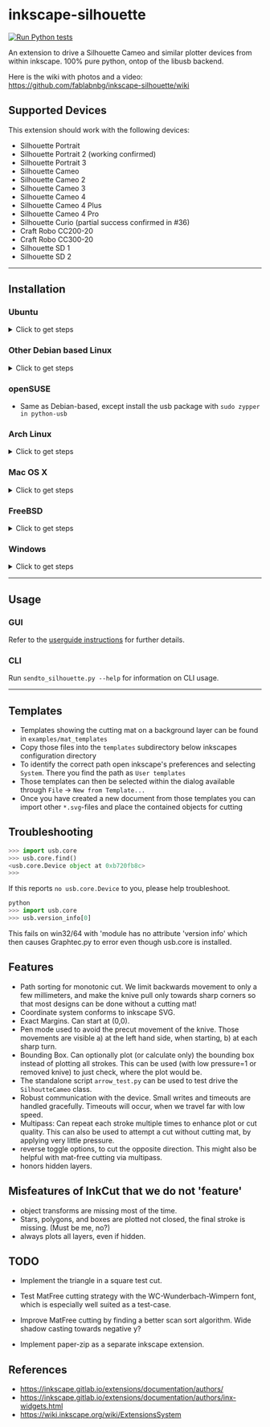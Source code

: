 # inkscape-silhouette

[![Run Python tests](https://github.com/fablabnbg/inkscape-silhouette/actions/workflows/run-tests.yml/badge.svg)](https://github.com/fablabnbg/inkscape-silhouette/actions/workflows/run-tests.yml)

An extension to drive a Silhouette Cameo and similar plotter devices from within inkscape.
100% pure python, ontop of the libusb backend.

Here is the wiki with photos and a video: https://github.com/fablabnbg/inkscape-silhouette/wiki

## Supported Devices

This extension should work with the following devices:

* Silhouette Portrait
* Silhouette Portrait 2 (working confirmed)
* Silhouette Portrait 3
* Silhouette Cameo
* Silhouette Cameo 2
* Silhouette Cameo 3
* Silhouette Cameo 4
* Silhouette Cameo 4 Plus
* Silhouette Cameo 4 Pro
* Silhouette Curio (partial success confirmed in #36)
* Craft Robo CC200-20
* Craft Robo CC300-20
* Silhouette SD 1
* Silhouette SD 2

---

## Installation

### Ubuntu

<details>
<summary>Click to get steps</summary>

WARNING: SNAP packages may cause issues. We use deb file shown later in this section.

#### Install Inkscape and other requirements

```bash
# Add inkscape dev team's PPA key to APT.
# This project require minimum of inkscape V1.0+
# But we want to always keep to latest inkscape version
sudo add-apt-repository ppa:inkscape.dev/stable

# Install Inkscape
sudo apt-get update
sudo apt install inkscape

# Install Inkscape with newer version directly from inkscape dev team
# even if newer than what Ubuntu's package management team is willing
# to certify at the moment
sudo apt-get --with-new-pkgs upgrade inkscape

# Install requirements for usb support
sudo apt-get install python3-usb

# Install requirements for Silhouette Multiple Actions
sudo apt install python3-wxgtk4.0

# Install all requirements from python package manager
sudo apt-get install python3-pip
python3 -m pip install -U pip
python3 -m pip install -r requirements.txt
```

#### Install inkscape-silhouette

From here, you should have all the required python packages and inkscape version.
So now we shall install inkscape-silhouette, so scroll down the latest releases and head to the Assets section of releases and click on the *.deb file. You can then use `sudo apt-get install ./*.deb` where `*.deb` is the name of your newly downloaded file.

* https://github.com/fablabnbg/inkscape-silhouette/releases

</details>

### Other Debian based Linux

<details>
<summary>Click to get steps</summary>

* Download https://github.com/fablabnbg/inkscape-silhouette/archive/main.zip
* Unzip the archive into a directory (which will be called inkscape-silhouette-main by default)
* In a terminal, change into that directory
* Execute `make install-local` to install just in your user account, or (if you have permissions) `sudo make install`
to install for all users

* `sudo apt-get install python3-usb` if you have permissions, otherwise `python3 -m pip install usb`
* restart inkscape, check that you see new menu entries "Extensions -> Export -> Send to Silhouette"
and " ... -> Silhouette Multi Action".

</details>

### openSUSE

* Same as Debian-based, except install the usb package with `sudo zypper in python-usb`

### Arch Linux

<details>
<summary>Click to get steps</summary>

```shell
sudo pacman -S inkscape python-lxml python-pyusb
git clone https://github.com/fablabnbg/inkscape-silhouette.git
cd inkscape-silhouette
```

and then either `make install-local` to install just for your user account, or `sudo make install`

</details>


### Mac OS X

<details>
<summary>Click to get steps</summary>

* Install prerequisites:
  * install homebrew http://brew.sh/
  * `brew install libusb`
  * `brew install python3`
* Install the extension:
  * `./install_osx.py`
  * Add brew python for user extensions in `~/Library/Application Support/org.inkscape.Inkscape/config/inkscape/preferences.xml` on `<group id="extensions" python-interpreter="/..." />`. For details on selecting a specific interpreter version see [Inkscape Wiki - Extension Interpreters](https://inkscape.gitlab.io/extensions/documentation/authors/interpreters.html):
    * `python-interpreter="/usr/local/bin/python3"` on X86 platform
    * `python-interpreter="/opt/homebrew/bin/python3"` on ARM platform (Apple Silicon)

</details>

### FreeBSD

<details>
<summary>Click to get steps</summary>

Note the recipe here specifies `py39-libusb1`. In case this is out of date, you need to choose
the usb package appropriate to the version of python that runs by default as `python3`.

```
sudo pkg install inkscape py39-libusb1
cd /tmp
wget -c "https://github.com/fablabnbg/inkscape-silhouette/archive/main.zip"
unzip main.zip
cd inkscape-silhouette-main
sudo make install   # OR: make install-local  # latter installs only for this user
```

</details>


### Windows

<details>
<summary>Click to get steps</summary>

#### Driver 

These steps must be done with Silhouette device plugged in to USB port.

* Download newest Zadig from http://zadig.akeo.ie/
* Go to menu options `List all devices`
* Look for USB Printing Support in the dropdown list
* Ensure USB ID is: `0B4D` (Graftek America)
* Select driver `libusb-win32 (v1.2.6.0)` which will install a `libusb0`-Port for Windows
* Click replace driver

To later undo:

* Run Zadig again
* Go to menu options `List all devices`
* Look for USB Printing Support in the dropdown list
* Ensure USB ID is: `0B4D` (Graftek America)
* Select driver `WinUsb` which will undo the prior change.
* Click replace driver

#### Python adapter

* Inkscape usually comes with a Version of Python; ensure that feature under `Program Files/Python` is ticked upon installation or change/add features accordingly
* Install pip (a package manager for python):
  * Download `get-pip.py` from https://bootstrap.pypa.io/get-pip.py and copy to the `bin` directory, e.g. `C:\Program Files\Inkscape\bin`
  * Open command line and navigate to the same directory, then enter `.\python.exe '.\get-pip.py'`
* Install pyusb:
  * Still in command line enter `.\python.exe -m pip install pyusb`

#### Silhouette inkscape extension itself

* Download https://github.com/fablabnbg/inkscape-silhouette/archive/main.zip
* Open the downloaded file and select the following five items: `silhouette`, `sendto_silhouette.inx`, `sendto_silhouette.py`, `silhouette_multi.inx`, `silhouette_multi.py`
* Extract them to your `share\inkscape\extensions` directory, e.g. `C:\Program Files\Inkscape\share\inkscape\extensions`
* Restart inkscape

</details>

---

## Usage

### GUI

Refer to the [userguide instructions](./USERGUIDE.md) for further details.

### CLI

Run `sendto_silhouette.py --help` for information on CLI usage.

---

## Templates
* Templates showing the cutting mat on a background layer can be found in `examples/mat_templates`
* Copy those files into the `templates` subdirectory below inkscapes configuration directory
* To identify the correct path open inkscape's preferences and selecting `System`. There you find the path as `User templates`
* Those templates can then be selected within the dialog available through `File` &rarr; `New from Template...`
* Once you have created a new document from those templates you can import other `*.svg`-files and place the contained objects for cutting

## Troubleshooting

```python
>>> import usb.core
>>> usb.core.find()
<usb.core.Device object at 0xb720fb8c>
>>>
```

If this reports `no usb.core.Device` to you, please help troubleshoot.

```python
python
>>> import usb.core
>>> usb.version_info[0]
```

This fails on win32/64 with 'module has no attribute 'version info' which then causes Graphtec.py to error even though usb.core is installed.

## Features

* Path sorting for monotonic cut. We limit backwards movement to only a few
  millimeters, and make the knive pull only towards sharp corners
  so that most designs can be done without a cutting mat!
* Coordinate system conforms to inkscape SVG.
* Exact Margins. Can start at (0,0).
* Pen mode used to avoid the precut movement of the knive.
  Those movements are visible a) at the left hand side, when
  starting, b) at each sharp turn.
* Bounding Box. Can optionally plot (or calculate only)
  the bounding box instead of plotting all strokes.
  This can be used (with low pressure=1 or removed knive) to just
  check, where the plot would be.
* The standalone script `arrow_test.py` can be used to test drive
  the `SilhoutteCameo` class.
* Robust communication with the device. Small writes and timeouts are
  handled gracefully. Timeouts will occur, when we travel far with low speed.
* Multipass: Can repeat each stroke multiple times to enhance plot or
  cut quality. This can also be used to attempt a cut without cutting mat, by
  applying very little pressure.
* reverse toggle options, to cut the opposite direction. This might also be
  helpful with mat-free cutting via multipass.
* honors hidden layers.

## Misfeatures of InkCut that we do not 'feature'

* object transforms are missing most of the time.
* Stars, polygons, and boxes are plotted not closed, the final stroke
  is missing. (Must be me, no?)
* always plots all layers, even if hidden.

## TODO

* Implement the triangle in a square test cut.

* Test MatFree cutting strategy with the WC-Wunderbach-Wimpern font, which is especially
  well suited as a test-case.

* Improve MatFree cutting by finding a better scan sort algorithm.
  Wide shadow casting towards negative y?

* Implement paper-zip as a separate inkscape extension.

## References

* https://inkscape.gitlab.io/extensions/documentation/authors/
* https://inkscape.gitlab.io/extensions/documentation/authors/inx-widgets.html
* https://wiki.inkscape.org/wiki/ExtensionsSystem

